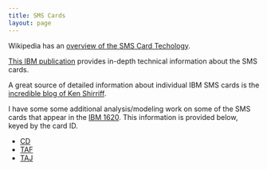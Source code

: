 ```yaml
---
title: SMS Cards
layout: page
---
```


Wikipedia has an [overview of the SMS Card Techology](https://en.wikipedia.org/wiki/Standard_Modular_System).

[This IBM publication](https://ibm-1401.info/Form223-6889-TransistorComponentCircuits.pdf) provides 
in-depth technical information about the SMS cards.

A great source of detailed 
information about individual IBM SMS cards is the 
[incredible blog of Ken Shirriff](https://www.righto.com/2015/03/a-database-of-sms-cards-technology.html). 

I have some some additional analysis/modeling work on some of the 
SMS cards that appear in the [IBM 1620](../IBM-1620). This information
is provided below, keyed by the card ID.

* [CD](card-cd)
* [TAF](card-taf)
* [TAJ](card-taj)


